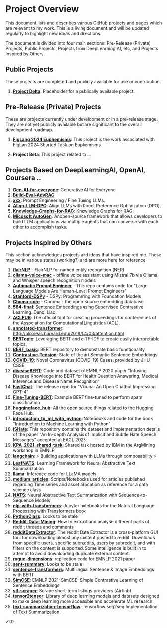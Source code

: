 # Project Overview

This document lists and describes various GitHub projects and pages which are relevant to my work. This is a living document and will be updated regularly to highlight new ideas and directions.

The document is divided into four main sections: Pre-Release (Private) Projects, Public Projects, Projects from DeepLearning.AI, etc, and Projects Inspired by Others.

## Public Projects

These projects are completed and publicly available for use or contribution.

1. **[Project Delta](https://github.com/BoilerToad/projectTBD)**: Placeholder for a publically available project.

## Pre-Release (Private) Projects

These are projects currently under development or in a pre-release stage. They are not yet publicly available but are significant to the overall development roadmap.

1. **[FigLang 2024 Euphemisms](https://github.com/BoilerToad/FigLang-2024-Euphemism)**: This project is the work associated with FigLan 2024 Sharted Task on Euphemisms

2. **Project Beta**: This project related to ...

## Projects Based on DeepLearningAI, OpenAI, Coursera ..

1. **[Gen-AI-for-everyone](https://github.com/BoilerToad/Gen-AI-for-everyone)**: Generative AI for Everyone
3. **[Build-Eval-AdvRAG](https://github.com/BoilerToad/Build-Eval-AdvRAG)**
4. **[xxx](https://github.com/BoilerToad/xxx)**: Prompt Engineering / Fine Tuning LLMs.
5. **[Align-LLM-DPO](https://github.com/BoilerToad/Align-LLM-DPO)**: Align LLMs with Direct Preference Optimization (DPO).
6. **[Knowledge-Graphs-for-RAG](https://github.com/BoilerToad/Knowledge-Graphs-for-RAG)**: Knowledge Graphs for RAG.
7. **[Micosoft AutoGen](https://github.com/BoilerToad/Microsoft-autogen)**: Anopen-source framework that allows developers to build LLM applications via multiple agents that can converse with each other to accomplish tasks.

## Projects Inspired by Others

This section acknowledges projects and ideas that have inspired me. These may be in various states (working?) and are more here for reference

1.  **[flairNLP](https://github.com/BoilerToad/flairNLP)** - FlairNLP for named entity recognition (NER)
2.  **[ollama-voice-mac](https://github.com/BoilerToad/ollama-voice-mac)** - offline voice assistant using Mistral 7b via Ollama and Whisper speech recognition models
3.  **[Automatic Prompt Engineer](https://github.com/BoilerToad/automatic_prompt_engineer)** - This repo contains code for "Large Language Models Are Human-Level Prompt Engineers" 
4.  **[Stanford-DSPy](https://github.com/BoilerToad/Stanford-DSPy)** - DSPy: Programming with Foundation Models
5.  **[Choma-core](https://github.com/BoilerToad/chroma-core)** - Chroma - the open-source embedding database
6.  **[584-final](https://github.com/BoilerToad/584-final)**: Sentence Embeddings using Supervised Contrastive Learning. Danqi Liao.
7.  **[ACLPUB](https://github.com/BoilerToad/ACLPUB)**: The official tool for creating proceedings for conferences of the Association for Computational Linguistics (ACL).
8.  **[annotated-transformer](https://github.com/BoilerToad/annotated-transformer)**: http://nlp.seas.harvard.edu/2018/04/03/attention.html
9.  **[BERTopic](https://github.com/BoilerToad/BERTopic)**: Leveraging BERT and c-TF-IDF to create easily interpretable topics. 
10.  **[BERT_basic](https://github.com/BoilerToad/BERT_basic)**: BERT repository to demonstrate basic functionality
11.  **[Contrastive-Tension](https://github.com/BoilerToad/Contrastive-Tension)**: State of the art Semantic Sentence Embeddings
12.  **[COVID-19](https://github.com/BoilerToad/COVID-19)**: Novel Coronavirus (COVID-19) Cases, provided by JHU CSSE
13.  **[diseaseBERT](https://github.com/BoilerToad/diseaseBERT)**: Code and dataset of EMNLP 2020 paper "Infusing Disease Knowledge into BERT for Health Question Answering, Medical Inference and Disease Name Recognition"
14.  **[FastChat](https://github.com/BoilerToad/FastChat)**: The release repo for "Vicuna: An Open Chatbot Impressing GPT-4"
15. **[Fine-Tuning-BERT](https://github.com/BoilerToad/Fine-Tuning-BERT)**: Example BERT fine-tuned to perform spam classification
16. **[huggingface_hub](https://github.com/BoilerToad/huggingface_hub)**: All the open source things related to the Hugging Face Hub.
17. **[introduction_to_ml_with_python](https://github.com/BoilerToad/introduction_to_ml_with_python)**: Notebooks and code for the book "Introduction to Machine Learning with Python"
18. **[ISHate](https://github.com/BoilerToad/ISHate)**: This repository contains the dataset and implementation details of the paper "An In-depth Analysis of Implicit and Subtle Hate Speech Messages" accepted at EACL 2023.
19. **[KPA_2021_shared_task](https://github.com/BoilerToad/KPA_2021_shared_task)**: Shared task hosted by IBM in the ArgMining workshop in EMNLP
20. **[langchain](https://github.com/BoilerToad/langchain)**: ⚡ Building applications with LLMs through composability ⚡
21. **[LeafNATS](https://github.com/BoilerToad/LeafNATS)**: Learning Framework for Neural Abstractive Text Summarization
22. **[llama](https://github.com/BoilerToad/llama)**: Inference code for LLaMA models
23. **[medium_articles](https://github.com/BoilerToad/medium_articles)**: Scripts/Notebooks used for articles published regarding Time series and asset allocation as reference for a data science class
24. **[NATS](https://github.com/BoilerToad/NATS)**: Neural Abstractive Text Summarization with Sequence-to-Sequence Models
25. **[nlp-with-transformers](https://github.com/BoilerToad/nlp-with-transformers)**: Jupyter notebooks for the Natural Language Processing with Transformers book
26. **[PythonClass](https://github.com/BoilerToad/PythonClass)**: Looks to be stale
27. **[Reddit-Data-Mining](https://github.com/BoilerToad/Reddit-Data-Mining)**: How to extract and analyse different parts of reddit threads and comments
28. **[redditDataExtractor](https://github.com/BoilerToad/redditDataExtractor)**: The reddit Data Extractor is a cross-platform GUI tool for downloading almost any content posted to reddit. Downloads from specific users, specific subreddits, users by subreddit, and with filters on the content is supported. Some intelligence is built in to attempt to avoid downloading duplicate external content.
29. **[rogue-dimensions](https://github.com/BoilerToad/rogue-dimensions)**: replication code for EMNLP 2021 paper
30. **[sent-summary](https://github.com/BoilerToad/sent-summary)**: Looks to be stale
31. **[sentence-transformers](https://github.com/BoilerToad/sentence-transformers)**: Multilingual Sentence & Image Embeddings with BERT
32. **[SimCSE](https://github.com/BoilerToad/SimCSE)**: EMNLP'2021: SimCSE: Simple Contrastive Learning of Sentence Embeddings
33. **[stl-scraper](https://github.com/BoilerToad/stl-scraper)**: Scrape short-term listings providers (Airbnb)
34. **[tensor2tensor](https://github.com/BoilerToad/tensor2tensor)**: Library of deep learning models and datasets designed to make deep learning more accessible and accelerate ML research.
35. **[text-summarization-tensorflow](https://github.com/BoilerToad/text-summarization-tensorflow)**: Tensorflow seq2seq Implementation of Text Summarization.

v1.0
